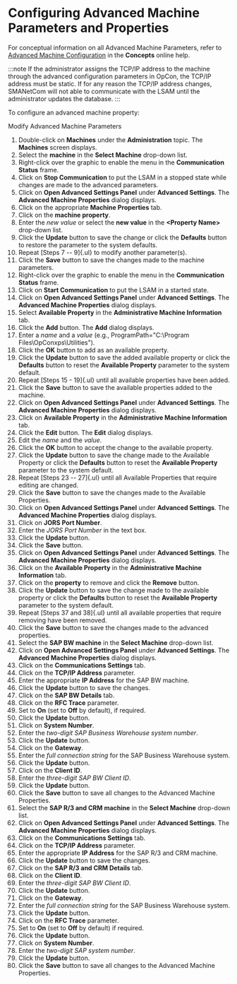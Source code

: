 # Configuring Advanced Machine Parameters and Properties

For conceptual information on all Advanced Machine Parameters, refer to [Advanced Machine Configuration](../../../objects/machines.md#advanced) in the **Concepts** online help.

:::note
If the administrator assigns the TCP/IP address to the machine through the advanced configuration parameters in OpCon, the TCP/IP address must be static. If for any reason the TCP/IP address changes, SMANetCom will not able to communicate with the LSAM until the administrator updates the database.
:::

To configure an advanced machine property:

Modify Advanced Machine Parameters

1. Double-click on **Machines** under the **Administration** topic. The
    **Machines** screen displays.
2. Select the **machine** in the **Select Machine** drop-down list.
3. Right-click over the graphic to enable the menu in the
    **Communication Status** frame.
4. Click on **Stop Communication** to put the LSAM in a stopped state
    while changes are made to the advanced parameters.
5. Click on **Open Advanced Settings Panel** under **Advanced
    Settings**. The **Advanced Machine Properties** dialog displays.
6. Click on the appropriate **Machine Properties** tab.
7. Click on the **machine property**.
8. Enter the *new value* or select the **new value** in the
    **\<Property Name\>** drop-down list.
9. Click the **Update** button to save the change or click the
    **Defaults** button to restore the parameter to the system defaults.
10. Repeat [Steps 7 -- 9]{.ul} to modify another parameter(s).
11. Click the **Save** button to save the changes made to the machine
    parameters.
12. Right-click over the graphic to enable the menu in the
    **Communication Status** frame.
13. Click on **Start Communication** to put the LSAM in a started state.
14. Click on **Open Advanced Settings Panel** under **Advanced
    Settings**. The **Advanced Machine Properties** dialog displays.
15. Select **Available Property** in the **Administrative Machine
    Information** tab.
16. Click the **Add** button. The **Add** dialog displays.
17. Enter a *name* and a *value* (e.g., ProgramPath="C:\\Program
    Files\\OpConxps\\Utilities").
18. Click the **OK** button to add as an available property.
19. Click the **Update** button to save the added available property or
    click the **Defaults** button to reset the **Available Property**
    parameter to the system default.
20. Repeat [Steps 15 - 19]{.ul} until all available properties have been
    added.
21. Click the **Save** button to save the available properties added to
    the machine.
22. Click on **Open Advanced Settings Panel** under **Advanced
    Settings**. The **Advanced Machine Properties** dialog displays.
23. Click on **Available Property** in the **Administrative Machine
    Information** tab.
24. Click the **Edit** button. The **Edit** dialog displays.
25. Edit the *name* and the *value*.
26. Click the **OK** button to accept the change to the available
    property.
27. Click the **Update** button to save the change made to the Available
    Property or click the **Defaults** button to reset the **Available
    Property** parameter to the system default.
28. Repeat [Steps 23 -- 27]{.ul} until all Available Properties that
    require editing are changed.
29. Click the **Save** button to save the changes made to the Available
    Properties.
30. Click on **Open Advanced Settings Panel** under **Advanced
    Settings**. The **Advanced Machine Properties** dialog displays.
31. Click on **JORS Port Number**.
32. Enter the *JORS Port Number* in the text box.
33. Click the **Update** button.
34. Click the **Save** button.
35. Click on **Open Advanced Settings Panel** under **Advanced
    Settings**. The **Advanced Machine Properties** dialog displays.
36. Click on the **Available Property** in the **Administrative Machine
    Information** tab.
37. Click on the **property** to remove and click the **Remove** button.
38. Click the **Update** button to save the change made to the available
    property or click the **Defaults** button to reset the **Available
    Property** parameter to the system default.
39. Repeat [Steps 37 and 38]{.ul} until all available properties that
    require removing have been removed.
40. Click the **Save** button to save the changes made to the advanced
    properties.
41. Select the **SAP BW machine** in the **Select Machine** drop-down
    list.
42. Click on **Open Advanced Settings Panel** under **Advanced
    Settings**. The **Advanced Machine Properties** dialog displays.
43. Click on the **Communications Settings** tab.
44. Click on the **TCP/IP Address** parameter.
45. Enter the appropriate **IP Address** for the SAP BW machine.
46. Click the **Update** button to save the changes.
47. Click on the **SAP BW Details** tab.
48. Click on the **RFC Trace** parameter.
49. Set to **On** (set to **Off** by default), if required.
50. Click the **Update** button.
51. Click on **System Number**.
52. Enter the *two-digit SAP Business Warehouse system number*.
53. Click the **Update** button.
54. Click on the **Gateway**.
55. Enter the *full connection string* for the SAP Business Warehouse
    system.
56. Click the **Update** button.
57. Click on the **Client ID**.
58. Enter the *three-digit SAP BW Client ID*.
59. Click the **Update** button.
60. Click the **Save** button to save all changes to the Advanced
    Machine Properties.
61. Select the **SAP R/3 and CRM machine** in the **Select Machine**
    drop-down list.
62. Click on **Open Advanced Settings Panel** under **Advanced
    Settings**. The **Advanced Machine Properties** dialog displays.
63. Click on the **Communications Settings** tab.
64. Click on the **TCP/IP Address** parameter.
65. Enter the appropriate **IP Address** for the SAP R/3 and CRM
    machine.
66. Click the **Update** button to save the changes.
67. Click on the **SAP R/3 and CRM Details** tab.
68. Click on the **Client ID**.
69. Enter the *three-digit SAP BW Client ID*.
70. Click the **Update** button.
71. Click on the **Gateway**.
72. Enter the *full connection string* for the SAP Business Warehouse
    system.
73. Click the **Update** button.
74. Click on the **RFC Trace** parameter.
75. Set to **On** (set to **Off** by default) if required.
76. Click the **Update** button.
77. Click on **System Number**.
78. Enter the *two-digit SAP system number*.
79. Click the **Update** button.
80. Click the **Save** button to save all changes to the Advanced Machine Properties.
